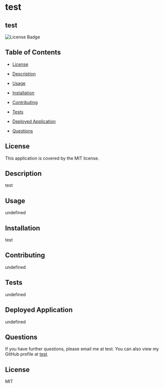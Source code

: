 
# test

## test

![License Badge](https://img.shields.io/badge/License-MIT-red.svg)

## Table of Contents

- [License](#license)

- [Description](#description)
- [Usage](#usage)
- [Installation](#installation)
- [Contributing](#contributing)
- [Tests](#tests)
- [Deployed Application](#deployed-application)
- [Questions](#questions)
## License
This application is covered by the MIT license.

## Description

test

## Usage

undefined

## Installation

test

## Contributing

undefined

## Tests

undefined

## Deployed Application

undefined

## Questions

If you have further questions, please email me at test. You can also view my GitHub profile at [test](https://github.com/test).

## License

MIT
